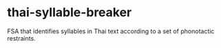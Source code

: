 # thai-syllable-breaker
FSA that identifies syllables in Thai text according to a set of phonotactic restraints. 
